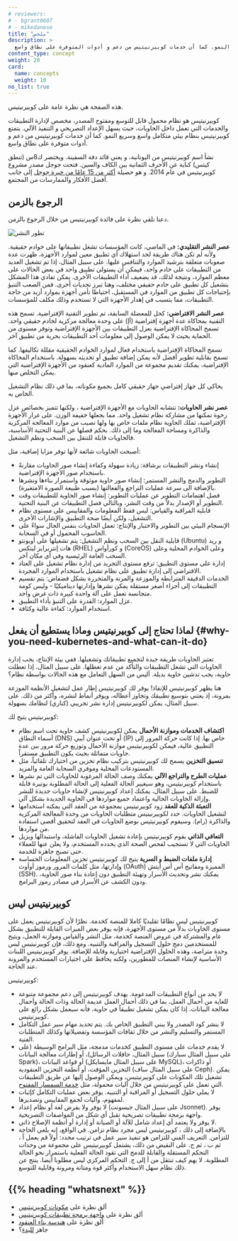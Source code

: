 ```yaml
---
# reviewers:
# - bgrant0607
# - mikedanese
title: "ملخص"
description: >
  كوبيرنيتيس هو نظام محمول قابل للتوسع ومفتوح المصدر، مخصص لإدارة التطبيقات والخدمات التي تعمل داخل الحاويات، حيث يسهل الإعداد التصريحي و التنفيذ الآلي. يتمتع كوبيرنيتيس بنظام بيئي متكامل واسع وسريع النمو. كما أن خدمات كوبيرنيتيس من دعم و أدوات المتوفرة على نطاق واسع.
content_type: concept
weight: 20
card:
  name: concepts
  weight: 10
no_list: true
---
```


<!-- overview -->
هذه الصفحة هي نظرة عامة على كوبيرنيتيس.


<!-- body -->
  كوبيرنيتيس هو نظام محمول قابل للتوسع ومفتوح المصدر، مخصص لإدارة التطبيقات والخدمات التي تعمل داخل الحاويات، حيث يسهل الإعداد التصريحي و التنفيذ الآلي. يتمتع كوبيرنيتيس بنظام بيئي متكامل واسع وسريع النمو. كما أن خدمات كوبيرنيتيس من دعم و أدوات متوفرة على نطاق واسع.

نشأ اسم كوبيرنيتيس من اليونانية، و يعني قائد دفة السفينة. ويختصر ك8س (تنطق كيتس) كناية عن الأحرف الثمانية بين الكاف والسين. فتحت جوجل مصدر مشروع كوبيرنيتيس في عام 2014. و هو حصيلة  [أكثر من 15 عامًا من خبرة جوجل](/blog/2015/04/borg-predecessor-to-kubernetes/) إلى جانب أفضل الأفكار والممارسات من المجتمع.

## الرجوع بالزمن

دعنا نلقي نظرة على فائدة كوبيرنيتيس من خلال الرجوع بالزمن.

![تطور النشر](/ar/docs/images/Container_Evolution.svg)

**عصر النشر التقليدي:**
في الماضي، كانت المؤسسات تشغل تطبيقاتها على خوادم حقيقية. ولأنه لم تكن هناك طريقة لحد استهلاك أي تطبيق معين لموارد الأجهزة، ظهرت عدة صعوبات متعلقة بترشيد الموارد والتنافس عليها. على سبيل المثال، إذا تم تشغيل العديد من التطبيقات على خادم واحد، فيمكن أن يستولي تطبيق واحد في بعض الحالات على معظم الموارد، ونتيجة لذلك، قد يضعيف أداء التطبيقات الأخرى. يمكن تفادي هذا المشكل بتشغيل كل تطبيق على خادم حقيقي مختلف، وهنا تبرز تحديات أخرى. فمن الصعب التنبؤ بإحتياجات كل تطبيق من الموارد في المستقبل، احتياطا تأمن أجهزة بموارد أزيد من حاجة التطبيقات، مما يتسبب في إهدار الأجهزة التي لا تستخدم وذلك مكلف للمؤسسات.

**عصر النشر الافتراضي:**  كحل للمعضلة السابقة، تم تطوير التقنية الإفتراضية. تسمح هذه التقنية بمحاكاة عدة أجهزة إفتراضية (أإ) على وحدة معالجة مركزية لخادم حقيقي واحد. تسمح المحاكاة الإفتراضية بعزل التطبيقات بين الأجهزة الإفتراضية وتوفر مستوى من الحماية بحيث لا يمكن الوصول إلى معلومات أحد التطبيقات بحرية من تطبيق آخر.

تسمح المحاكاة الإفتراضية باستخدام فعال لموارد الخوادم الحقيقية مقللة تكاليفها. كما تسمح بقابلية تطوير أفضل لأنه يمكن إضافة تطبيق أو تحديثه بسهولة. باستخدام المحاكاة الإفتراضية، يمكنك تقديم مجموعة من الموارد المادية كعنقود من الأجهزة الإفتراضية التي يمكن التخلص منها.

يحاكي كل جهاز إفتراضي جهاز حقيقي كامل بجميع مكوناته، بما في ذلك نظام التشغيل الخاص به.

**عصر نشر الحاويات:** تتشابه الحاويات مع الأجهزة الإفتراضية ، ولكنها تتميز بخصائص عزل رخوة تمكنها من مشاركة نظام تشغيل واحد. مما بجعلها خفيفة الوزن. على غرار الأجهزة الإفتراضية، تملك الحاوية نظام ملفات خاص بها ولها نصيب من موارد المعالجة المركزية والذاكرة ومساحة المعالجة وما إلى ذلك. بحكم فصلها عن البنية التحتية الأساسية، فالحاويات قابلة للتنقل بين السحب ونظم التشغيل.

أصبحت الحاويات شائعة لأنها توفر مزايا إضافية، مثل:

* إنشاء ونشر التطبيقات برشاقة: زيادة سهولة وكفاءة إنشاء صور الحاويات مقارنةً باستخدام صور الأجهزة الإفتراضية.
* التطوير والدمج والنشر المستمر: إنشاء صور حاوية موثوقة واستمرار بناءها ونشرها بالإضافة الى سرعة عمليات التراجع والفعالتها (بسبب طبيعة الصورة الامتغيرة).
* فصل اهتمامات التطوير عن عمليات التطوير: إنشاء صور الحاوية للتطبيقات وقت التطوير أو الإصدار بدلاً من وقت النشر، وبالتالي فصل التطبيقات عن البنية التحتية.
* قابلية المراقبة والقياس: ليس فقط المعلومات والمقاييس على مستوى نظام التشغيل، ولكن أيضًا صحة التطبيق والإشارات الأخرى.
* الإنسجام البيئي بين التطوير والاختبار والإنتاج: تعمل الحاويات بنفس الحال سواءً على الحاسوب المحمول أو في السحابة.
* قابلية النقل بين السحب ونظم التشغيل: يتم تشغيلها على أوبونتو (Ubuntu) و ريد هات إنتربرايز لينكس (RHEL) و كورأواس (CoreOS) وعلى الخوادم المحلية وعلى السحب العامة الرئيسية وفي أي مكان آخر.
* إدارة على مستوي التطبيق: ترفع مستوى التجريد من إدارة نظام تشغيل على العتاد الافتراضي إلى إدارة تطبيق على نظام تشغيل باستخدام الموارد المجردة.
* الخدمات الدقيقة المترابطة والموزعة والمرنة والمتحررة بشكل فضفاض: يتم تقسيم التطبيقات إلى أجزاء أصغر مستقلة يمكن نشرها وإدارتها ديناميكيًا - وليس كومة متجانسة تعمل على آلة واحدة كبيرة ذات غرض واحد.
* عزل الموارد: القدرة على التنبؤ بأداء التطبيق.
* استخدام الموارد: كفاءة عالية وكثافة.

## لماذا تحتاج إلى كوبيرنيتيس وماذا يستطيع أن يفعل {#why-you-need-kubernetes-and-what-can-it-do}

تعتبر الحاويات طريقة جيدة لتجميع تطبيقاتك وتشغيلها. ففي بيئة الإنتاج، يجب إدارة الحاويات التي تشغل التطبيقات والتأكد من عدم تعطلها. على سبيل المثال، إذا تعطلت حاوية، يجب تدشين حاوية بديلة. أليس من السهل التعامل مع هذه الحالات بواسطة نظام؟

هنا يظهر كوبيرنيتيس للإنقاذ! يوفر لك كوبيرنيتيس إطار عمل لتشغيل الأنظمة الموزعة بمرونة، إذ يعتني بتوسيع تطبيقك وتجاوز أعطاله، ويوفر أنماط لنشره، وأكثر من ذلك. على سبيل المثال، يمكن لكوبيرنيتيس إدارة نشر تجريبي (كناري) لنظامك بسهولة.

كوبيرنيتيس يتيح لك:

* **اكتشاف الخدمات وموازنة الأحمال**
يمكن لكوبيرنيتيس كشف حاوية تحت اسم نظام أسماء النطاق (DNS) أو تحت عنوان آيبي (IP) خاص بها. إذا كانت حركة المرور إلى التطبيق عالية، فيمكن لكوبيرنيتيس موازنة الأحمال وتوزيع حركة مرور بين عدة حاويات متماثلة بحيث يكون التطبيق مستقراً.
* **تنسيق التخزين**
يسمح لك كوبيرنيتيس بتركيب نظام تخزين من اختيارك تلقائياً، مثل المستودعات المحلية وموفري السحابة العامة والمزيد.
* **عمليات الطرح والتراجع الآلي**
يمكنك وصف الحالة المرغوبة للحاويات التي تم نشرها باستخدام كوبيرنيتيس، وهو سيغيير الحالة الفعلية إلى الحالة المطلوبة بوتيرة قابلة للضبط. على سبيل المثال، يمكنك إعداد كوبيرنيتيس لإنشاء حاويات جديدة للنشر وإزالة الحاويات الحالية واعتماد جميع مواردها في الحاوية الجديدة بشكل آلي.
* **التعبئة الذكية للعقد**
زود كوبيرنيتيس بمجموعة من العقد التي يمكنه استخدامها لتشغيل الحاويات. حدد لكوبيرنيتيس متطلبات الحاويات من وحدة المعالجة المركزية والذاكرة (رام). وسيقوم كوبيرنيتيس بوضع الحاويات في العقد لتحقيق أقصى استفادة من مواردها.
* **التعافي الذاتي**
بقوم كوبيرنيتيس بإعادة تشغيل الحاويات الفاشلة، واستبدالها ويزيل الحاويات التي لا تستجيب لفحص الصحة الذي يحدده المستخدم، ولا يعلن عنها للعملاء حتى تصبح جاهزة للخدمة.
* **إدارة ملفات الضبط و السرية**
يتيح لك كوبيرنيتيس تخزين المعلومات الحساسة وإدارتها، مثل كلمات المرور ورموز أوأوث (OAuth) المميزة ومفاتيح أس أس أيتش (SSH). يمكنك نشر وتحديث الأسرار وتهيئة التطبيق دون إعادة بناء صور الحاوية، ودون الكشف عن الأسرار في مصادر رموز البرامج.

## كوبيرنيتيس ليس 

كوبيرنيتيس ليس نظامًا تقليديًا كاملا للمنصة كخدمة. نظرًا لأن كوبيرنيتيس يعمل على مستوى الحاويات بدلاً من مستوى الأجهزة، فإنه يوفر بعض الميزات القابلة للتطبيق بشكل عام والمشتركة في عروض المنصة كخدمة، مثل النشر والقياس وموازنة الحمل، ويتيح للمستخدمين دمج حلول التسجيل والمراقبة والتنبيه. ومع ذلك، فإن كوبيرنيتيس ليس وحدة متراصة، وهذه الحلول الإفتراضية اختيارية وقابلة للإضافة. يوفر كوبيرنيتيس اللبنات الأساسية لإنشاء المنصات للمطورين، ولكنه يحافظ على اختيارات المستخدم والمرونة عند الحاجة.

كوبيرنيتيس:

* لا يحد من أنواع التطبيقات المدعومة. يهدف كوبيرنيتيس إلى دعم مجموعة متنوعة للغاية من أحمال العمل، بما في ذلك أحمال العمل عديمة الحالة وذات الحالة وأحمال معالجة البيانات. إذا كان يمكن تشغيل تطبيقاً في حاوية، فأنه سيعمل بشكل رائع على كوبيرنيتيس.
* لا ينشر كود المصدر ولا يبني التطبيق الخاص بك. يتم تحديد مهام سير عمل التكامل المستمر والتسليم والنشر من خلال ثقافات المؤسسة وتفضيلاتها وكذلك المتطلبات الفنية.
* لا يقدم خدمات على مستوى التطبيق كخدمات مدمجة، مثل البرامج الوسيطة (على سبيل المثال، حافلات الرسائل)، أو إطارات معالجة البيانات (على سبيل المثال سبارك Spark)، أو قواعد البيانات (على سبيل المثال مايسايكل MySQL)، أو ذاكرات التخزين المؤقت، أو أنظمة التخزين العنقودية (على سبيل المثال ساف Ceph). يمكن تشغيل تلك المكونات على كوبيرنيتيس، ويمكن الوصول إليها عن طريق التطبيقات التي تعمل على كوبيرنيتيس من خلال آليات محمولة، مثل [خدمة السمسار المفتوح](https://openservicebrokerapi.org/).
* لا يملي حلول التسجيل أو المراقبة أو التنبيه. يوفر بعض عمليات التكامل كإثبات لمفهوم، وآليات لجمع المقاييس وتصديرها.
* لا يوفر ولا يفرض لغة أو نظام إعداد  (على سبيل المثال جيسونت Jsonnet). يوفر واجهة برمجة تطبيقات تصريحية تقبل أي شكل من المواصفات التصريحية.
* لا يوفر ولا يعتمد أي إعداد شامل للآلة أو الصيانة أو إدارة أو أنظمة الإصلاح ذاتي.
* بالإضافة إلى ذلك ، كوبيرنيتيس ليس مجرد نظام تزامن. في الواقع، إنه يلغي الحاجة للتزامن. التعريف الفني للتزامن هو تنفيذ سير عمل في ترتيب محدد: أولاً قم بعمل أ ، ثم ب ، ثم ج. على النقيض من ذلك، يشتمل كوبيرنيتيس على مجموعة من وحدات التحكم المستقلة والقابلة للدمج التي تقود الحالة الفعلية باستمرار نحو الحالة المطلوبة. لا يهم كيف تنتقل من أ إلى ج. التحكم المركزي ليس مطلوبا أيضا. ينتج عن ذلك نظام سهل الاستخدام وأكثر قوة ومتانة ومرونة وقابلية للتوسع.


## {{% heading "whatsnext" %}}

* ألق نظرة على [مكونات كوبيرنيتيس](/docs/concepts/overview/components/)
* ألق نظرة على [واجهة برمجة تطبيقات كوبيرنيتيس](/docs/concepts/overview/kubernetes-api/)
* ألق نظرة على [هندسة بناء العنقود](/docs/concepts/architecture/)
* جاهز [للبدء](/docs/setup/)؟